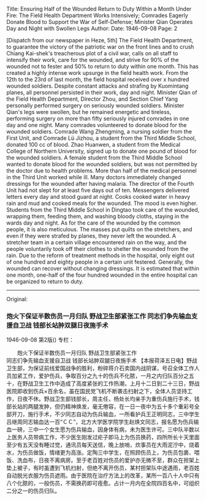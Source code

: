 Title: Ensuring Half of the Wounded Return to Duty Within a Month Under Fire: The Field Health Department Works Intensively; Comrades Eagerly Donate Blood to Support the War of Self-Defense; Minister Qian Operates Day and Night with Swollen Legs
Author:
Date: 1946-09-08
Page: 2

[Dispatch from our newspaper in Heze, 5th] The Field Health Department, to guarantee the victory of the patriotic war on the front lines and to crush Chiang Kai-shek's treacherous plot of a civil war, calls on all staff to intensify their work, care for the wounded, and strive for 90% of the wounded not to fester and 50% to return to duty within one month. This has created a highly intense work upsurge in the field health work. From the 12th to the 23rd of last month, the field hospital received over x hundred wounded soldiers. Despite constant attacks and strafing by Kuomintang planes, all personnel persisted in their work, day and night. Minister Qian of the Field Health Department, Director Zhou, and Section Chief Yang personally performed surgery on seriously wounded soldiers. Minister Qian's legs were swollen, but he remained energetic and tireless, performing surgery on more than fifty seriously injured comrades in one day and one night. Many comrades volunteered to donate blood for the wounded soldiers. Comrade Wang Zhengming, a nursing soldier from the First Unit, and Comrade Lü Jizhou, a student from the Third Middle School, donated 100 cc of blood. Zhao Huanwen, a student from the Medical College of Northern University, signed up to donate one pound of blood for the wounded soldiers. A female student from the Third Middle School wanted to donate blood for the wounded soldiers, but was not permitted by the doctor due to health problems. More than half of the medical personnel in the Third Unit worked while ill. Many doctors immediately changed dressings for the wounded after having malaria. The director of the Fourth Unit had not slept for at least five days out of ten. Messengers delivered letters every day and stood guard at night. Cooks cooked water in heavy rain and mud and cooked meals for the wounded. The mood is even higher. Students from the Third Middle School in Dingtao took care of the wounded, wrapping them, feeding them, and washing bloody cloths, staying in the wards day and night. As for the care of the wounded by the common people, it is also meticulous. The masses put quilts on the stretchers, and even if they were strafed by planes, they never left the wounded. A stretcher team in a certain village encountered rain on the way, and the people voluntarily took off their clothes to shelter the wounded from the rain. Due to the reform of treatment methods in the hospital, only eight out of one hundred and eighty people in a certain unit festered. Generally, the wounded can recover without changing dressings. It is estimated that within one month, one-half of the four hundred wounded in the entire hospital can be organized to return to duty.



<hr /> 

Original: 


### 炮火下保证半数伤员一月归队  野战卫生部紧张工作  同志们争先输血支援自卫战  钱部长站肿双腿日夜施手术

1946-09-08
第2版()
专栏：

　　炮火下保证半数伤员一月归队
    野战卫生部紧张工作         
    同志们争先输血支援自卫战
    钱部长站肿双腿日夜施手术
    【本报荷泽五日电】野战卫生部，为保证前线爱国战争的胜利，粉碎蒋介石卖国内战阴谋，号召全体工作人员加紧工作，爱护伤兵，争取百分之九十的伤兵不化脓，一月之内归队百分之五十，在野战卫生工作中造成了高度紧张的工作热潮，上月十二日到二十三日，野战医院即收到伤兵×百余名，虽在国民党飞机不断袭击扫射之下，全体人员坚持工作，日夜不休。野战卫生部钱部长，周主任，杨处长均亲手为重伤兵施行手术，钱部长站的两腿发肿，但仍精神焕发，毫无倦容，在一日一夜中为五十多个重彩号全部开刀，施行手术，不少同志自动为伤兵输血，一所看护兵王正明同志，三中学生吕继周同志输血达一百“ＣＣ”，北方大学医学院学生赵焕文同志，报名愿为伤兵输血一磅，三中一个女生愿为伤兵输血，因身体有病，未为医生许可。三中队半数以上医务人员带病工作，不少医生刚发过疟子即马上为伤员换药，四所所长十天里面至少有五天没有睡过觉，通讯员每天送信，晚上放哨，炊事员在大雨泥泞中，烧着水，为伤员做饭，情绪更为高涨。定陶三中学生，在照顾伤员上，为伤员包裹、喂饭、洗血布，日夜不离病房。至于老百姓对伤员的爱护亦无微不至，群众在担架上垫上被子，有时虽遭到飞机扫射，但绝不离开伤员，某村担架队中途遇雨，老百姓自动脱光衣服为伤员遮雨。由于医院在治疗方法上的改革，某所一百八十人中只有八个化脓的，一般伤员，不需换药即可痊愈。占计一月内在全院四百名中，可组织二分之一的伤员归队。
